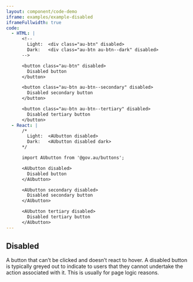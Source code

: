 ```yaml
---
layout: component/code-demo
iframe: examples/example-disabled
iframeFullwidth: true
code:
  - HTML: |
      <!--
        Light:  <div class="au-btn" disabled>
        Dark:   <div class="au-btn au-btn--dark" disabled>
      -->

      <button class="au-btn" disabled>
        Disabled button
      </button>

      <button class="au-btn au-btn--secondary" disabled>
        Disabled secondary button
      </button>

      <button class="au-btn au-btn--tertiary" disabled>
        Disabled tertiary button
      </button>
  - React: |
      /*
        Light:  <AUbutton disabled>
        Dark:   <AUbutton disabled dark>
      */

      import AUbutton from '@gov.au/buttons';

      <AUbutton disabled>
        Disabled button
      </AUbutton>

      <AUbutton secondary disabled>
        Disabled secondary button
      </AUbutton>

      <AUbutton tertiary disabled>
        Disabled tertiary button
      </AUbutton>
---
```

## Disabled

A button that can’t be clicked and doesn’t react to hover. A disabled button is typically greyed out to indicate to users that they cannot undertake the action associated with it. This is usually for page logic reasons.
